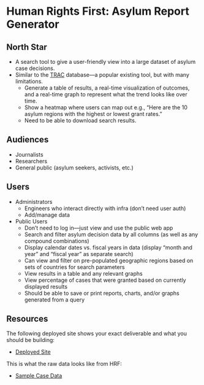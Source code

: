 # Human Rights First: Asylum Report Generator

## North Star

- A search tool to give a user-friendly view into a large dataset of asylum case decisions.
- Similar to the [TRAC](https://trac.syr.edu/phptools/immigration/asylum/) database—a popular existing tool, but with many limitations.
  - Generate a table of results, a real-time visualization of outcomes, and a real-time graph to represent what the trend looks like over time.
  - Show a heatmap where users can map out e.g., “Here are the 10 asylum regions with the highest or lowest grant rates.”
  - Need to be able to download search results.

## Audiences

- Journalists
- Researchers
- General public (asylum seekers, activists, etc.)

## Users

- Administrators
  - Engineers who interact directly with infra (don’t need user auth)
  - Add/manage data
- Public Users
  - Don’t need to log in—just view and use the public web app
  - Search and filter asylum decision data by all columns (as well as any compound combinations)
  - Display calendar dates vs. fiscal years in data (display “month and year” and “fiscal year” as separate search)
  - Can view and filter on pre-populated geographic regions based on sets of countries for search parameters
  - View results in a table and any relevant graphs
  - View percentage of cases that were granted based on currently displayed results
  - Should be able to save or print reports, charts, and/or graphs generated from a query

## Resources

The following deployed site shows your exact deliverable and what you should be building:

- [Deployed Site](https://asylum-rg-fe.vercel.app/)

This is what the raw data looks like from HRF:

- [Sample Case Data](https://github.com/BloomTech-Labs/asylum-rg-fe-starter/blob/main/src/data/COW2021001887-I589Data.csv)
